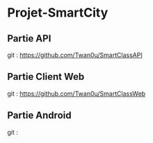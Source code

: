 # Projet-SmartCity

## Partie API 

git : https://github.com/Twan0u/SmartClassAPI

## Partie Client Web

git : https://github.com/Twan0u/SmartClassWeb

## Partie Android

git :  